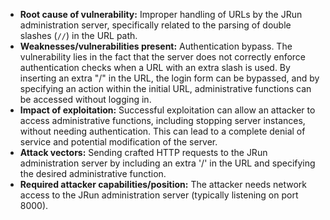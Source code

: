 - **Root cause of vulnerability:** Improper handling of URLs by the JRun administration server, specifically related to the parsing of double slashes (`//`) in the URL path.
- **Weaknesses/vulnerabilities present:** Authentication bypass. The vulnerability lies in the fact that the server does not correctly enforce authentication checks when a URL with an extra slash is used. By inserting an extra "/" in the URL, the login form can be bypassed, and by specifying an action within the initial URL, administrative functions can be accessed without logging in.
- **Impact of exploitation:** Successful exploitation can allow an attacker to access administrative functions, including stopping server instances, without needing authentication. This can lead to a complete denial of service and potential modification of the server.
- **Attack vectors:** Sending crafted HTTP requests to the JRun administration server by including an extra '/' in the URL and specifying the desired administrative function.
- **Required attacker capabilities/position:** The attacker needs network access to the JRun administration server (typically listening on port 8000).